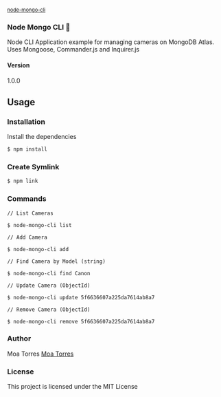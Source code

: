 <sub>[node-mongo-cli](https://github.com/moatorres/node-mongo-cli)</sub>

### Node Mongo CLI 📡 

Node CLI Application example for managing cameras on MongoDB Atlas. Uses Mongoose, Commander.js and Inquirer.js


#### Version
1.0.0

## Usage

### Installation

Install the dependencies

```sh
$ npm install
```

### Create Symlink

```sh
$ npm link
```

### Commands


```
// List Cameras

$ node-mongo-cli list

// Add Camera

$ node-mongo-cli add

// Find Camera by Model (string)

$ node-mongo-cli find Canon

// Update Camera (ObjectId)

$ node-mongo-cli update 5f6636607a225da7614ab8a7

// Remove Camera (ObjectId)

$ node-mongo-cli remove 5f6636607a225da7614ab8a7
```

### Author

Moa Torres
[Moa Torres](https://www.github.com/moatorres)

### License

This project is licensed under the MIT License
